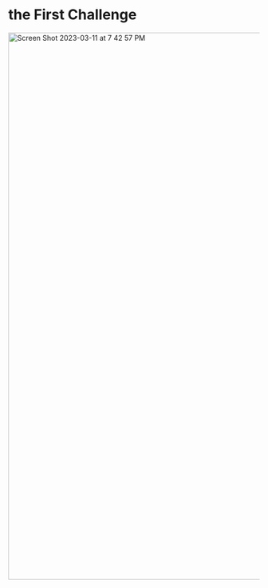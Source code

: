 # the First Challenge 
<img width="1094" alt="Screen Shot 2023-03-11 at 7 42 57 PM" src="https://user-images.githubusercontent.com/63207127/224506222-1a3eff12-86af-4ae3-aad7-ef4c3b148c5b.png">
